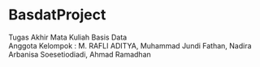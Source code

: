 # BasdatProject
Tugas Akhir Mata Kuliah Basis Data <br>
Anggota Kelompok : M. RAFLI ADITYA, Muhammad Jundi Fathan, Nadira Arbanisa Soesetiodiadi, Ahmad Ramadhan


